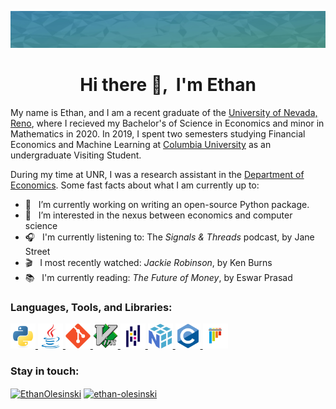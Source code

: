 ![](https://github.com/eolesinski/eolesinski/blob/main/header.png)

<h1 align="center">Hi there 👋, &nbsp;I'm Ethan</h1>

My name is Ethan, and I am a recent graduate of the [University of Nevada, Reno](https://www.unr.edu), where I recieved my Bachelor's of Science in Economics and minor in Mathematics in 2020. In 2019, I spent two semesters studying Financial Economics and Machine Learning at [Columbia University](https://www.columbia.edu) as an undergraduate Visiting Student.

During my time at UNR, I was a research assistant in the [Department of Economics](https://www.unr.edu/business/departments-and-disciplines/economics). Some fast facts about what I am currently up to:

- 🔭 &nbsp;&nbsp;I’m currently working on writing an open-source Python package.
- 🤔 &nbsp;&nbsp;I’m interested in the nexus between economics and computer science
- 🎧 &nbsp;&nbsp;I'm currently listening to: The *Signals & Threads* podcast, by Jane Street
- 🎬 &nbsp;&nbsp;I most recently watched: *Jackie Robinson*, by Ken Burns
- 📚 &nbsp;&nbsp;I'm currently reading: *The Future of Money*, by Eswar Prasad

<h3 align="left">Languages, Tools, and Libraries:</h3>

<p align="left"> <a href="https://www.python.org"> <img src="https://github.com/devicons/devicon/blob/master/icons/python/python-original.svg" width="40" height="40" /> </a> <a href="https://www.java.com/en/"> <img src="https://github.com/devicons/devicon/blob/master/icons/java/java-original.svg" width="40" height="40" /> </a> <a href="https://git-scm.com"> <img src="https://github.com/devicons/devicon/blob/master/icons/git/git-original.svg" width="40" height="40" /> </a> <a href="https://www.vim.org"> <img src="https://github.com/devicons/devicon/blob/master/icons/vim/vim-original.svg" width="40" height="40" /> </a> <a href="https://pandas.pydata.org"> <img src="https://github.com/devicons/devicon/blob/master/icons/pandas/pandas-original.svg" width="40" height="40" /> </a> <a href="https://numpy.org"> <img src="https://github.com/devicons/devicon/blob/master/icons/numpy/numpy-original.svg" width="40" height="40" /> </a> <a href="https://www.cprogramming.com"> <img src="https://github.com/devicons/devicon/blob/master/icons/c/c-original.svg" width="40" height="40" /> </a> <a href="https://docs.pytest.org/en/7.3.x/"> <img src="https://github.com/devicons/devicon/blob/master/icons/pytest/pytest-original.svg" width="40" height="40" /> </a>
  
  </p>

<!--
**eolesinski/eolesinski** is a ✨ _special_ ✨ repository because its `README.md` (this file) appears on your GitHub profile.

Here are some ideas to get you started:

- 🔭 I’m currently working on ...
- 🌱 I’m currently learning ...
- 👯 I’m looking to collaborate on ...
- 🤔 I’m looking for help with ...
- 💬 Ask me about ...
- 📫 How to reach me: ...
- 😄 Pronouns: ...
- ⚡ Fun fact: ...
-->


<p align="left">
<h3 align="left">Stay in touch:</h3>
<a href="https://twitter.com/" target="blank"><img align="center" src="https://cdn.jsdelivr.net/npm/simple-icons@3.0.1/icons/twitter.svg" alt="EthanOlesinski" height="30" width="40" /></a>
<a href="https://www.linkedin.com/in/eolesinski/" target="blank"><img align="center" src="https://cdn.jsdelivr.net/npm/simple-icons@3.0.1/icons/linkedin.svg" alt="ethan-olesinski" height="30" width="40" /></a>
</p>
